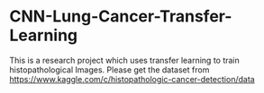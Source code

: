 # CNN-Lung-Cancer-Transfer-Learning

This is a research project which uses transfer learning to train histopathological Images. Please get the dataset from https://www.kaggle.com/c/histopathologic-cancer-detection/data
